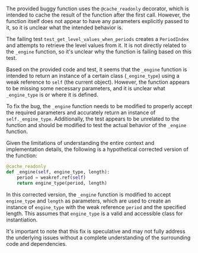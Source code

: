 The provided buggy function uses the `@cache_readonly` decorator, which is intended to cache the result of the function after the first call. However, the function itself does not appear to have any parameters explicitly passed to it, so it is unclear what the intended behavior is.

The failing test `test_get_level_values_when_periods` creates a `PeriodIndex` and attempts to retrieve the level values from it. It is not directly related to the `_engine` function, so it's unclear why the function is failing based on this test.

Based on the provided code and test, it seems that the `_engine` function is intended to return an instance of a certain class (`_engine_type`) using a weak reference to `self` (the current object). However, the function appears to be missing some necessary parameters, and it is unclear what `_engine_type` is or where it is defined.

To fix the bug, the `_engine` function needs to be modified to properly accept the required parameters and accurately return an instance of `self._engine_type`. Additionally, the test appears to be unrelated to the function and should be modified to test the actual behavior of the `_engine` function.

Given the limitations of understanding the entire context and implementation details, the following is a hypothetical corrected version of the function:

```python
@cache_readonly
def _engine(self, engine_type, length):
    period = weakref.ref(self)
    return engine_type(period, length)
```

In this corrected version, the `_engine` function is modified to accept `engine_type` and `length` as parameters, which are used to create an instance of `engine_type` with the weak reference `period` and the specified length. This assumes that `engine_type` is a valid and accessible class for instantiation.

It's important to note that this fix is speculative and may not fully address the underlying issues without a complete understanding of the surrounding code and dependencies.